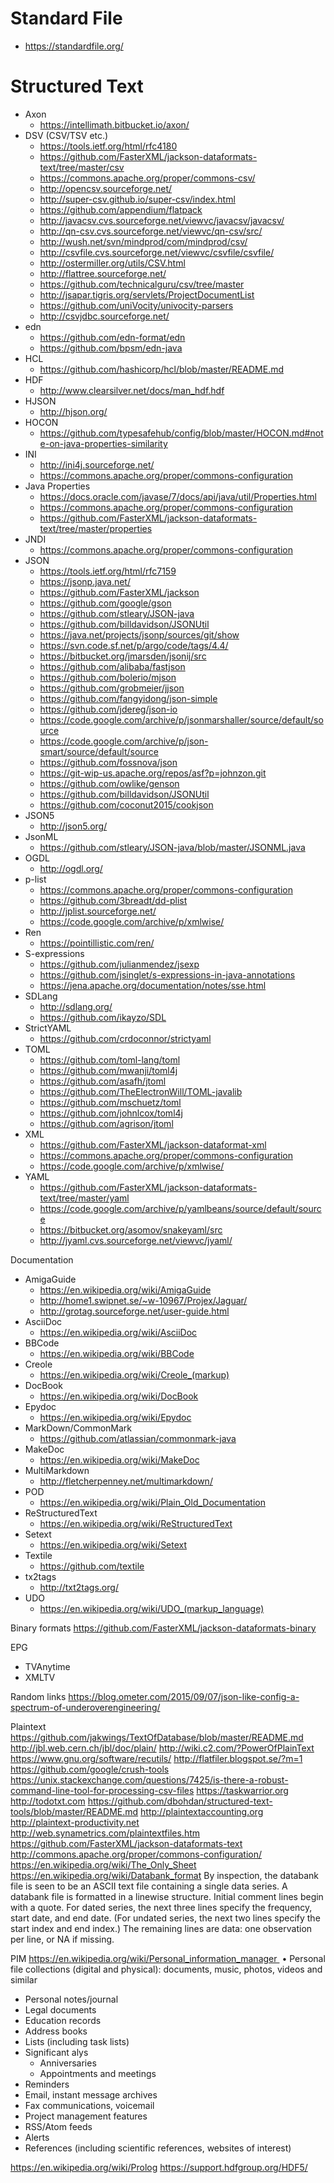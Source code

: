 # Standard File
 * https://standardfile.org/
# Structured Text 
* Axon
  * https://intellimath.bitbucket.io/axon/
* DSV (CSV/TSV etc.)
  * https://tools.ietf.org/html/rfc4180
  * https://github.com/FasterXML/jackson-dataformats-text/tree/master/csv
  * https://commons.apache.org/proper/commons-csv/
  * http://opencsv.sourceforge.net/
  * http://super-csv.github.io/super-csv/index.html
  * https://github.com/appendium/flatpack
  * http://javacsv.cvs.sourceforge.net/viewvc/javacsv/javacsv/
  * http://qn-csv.cvs.sourceforge.net/viewvc/qn-csv/src/
  * http://wush.net/svn/mindprod/com/mindprod/csv/
  * http://csvfile.cvs.sourceforge.net/viewvc/csvfile/csvfile/
  * http://ostermiller.org/utils/CSV.html
  * http://flattree.sourceforge.net/
  * https://github.com/technicalguru/csv/tree/master
  * http://jsapar.tigris.org/servlets/ProjectDocumentList
  * https://github.com/uniVocity/univocity-parsers
  * http://csvjdbc.sourceforge.net/
* edn
  * https://github.com/edn-format/edn
  * https://github.com/bpsm/edn-java
* HCL
  * https://github.com/hashicorp/hcl/blob/master/README.md
* HDF
  * http://www.clearsilver.net/docs/man_hdf.hdf
* HJSON
  * http://hjson.org/
* HOCON
  * https://github.com/typesafehub/config/blob/master/HOCON.md#note-on-java-properties-similarity
* INI
  * http://ini4j.sourceforge.net/
  * https://commons.apache.org/proper/commons-configuration
* Java Properties
  * https://docs.oracle.com/javase/7/docs/api/java/util/Properties.html
  * https://commons.apache.org/proper/commons-configuration
  * https://github.com/FasterXML/jackson-dataformats-text/tree/master/properties
* JNDI
  * https://commons.apache.org/proper/commons-configuration
* JSON 
  * https://tools.ietf.org/html/rfc7159
  * https://jsonp.java.net/
  * https://github.com/FasterXML/jackson
  * https://github.com/google/gson
  * https://github.com/stleary/JSON-java
  * https://github.com/billdavidson/JSONUtil
  * https://java.net/projects/jsonp/sources/git/show
  * https://svn.code.sf.net/p/argo/code/tags/4.4/
  * https://bitbucket.org/jmarsden/jsonij/src
  * https://github.com/alibaba/fastjson
  * https://github.com/bolerio/mjson
  * https://github.com/grobmeier/jjson
  * https://github.com/fangyidong/json-simple
  * https://github.com/jdereg/json-io
  * https://code.google.com/archive/p/jsonmarshaller/source/default/source
  * https://code.google.com/archive/p/json-smart/source/default/source
  * https://github.com/fossnova/json
  * https://git-wip-us.apache.org/repos/asf?p=johnzon.git
  * https://github.com/owlike/genson
  * https://github.com/billdavidson/JSONUtil
  * https://github.com/coconut2015/cookjson
* JSON5
  * http://json5.org/
* JsonML
  * https://github.com/stleary/JSON-java/blob/master/JSONML.java
* OGDL
  * http://ogdl.org/
* p-list
  * https://commons.apache.org/proper/commons-configuration
  * https://github.com/3breadt/dd-plist
  * http://jplist.sourceforge.net/
  * https://code.google.com/archive/p/xmlwise/
* Ren
  * https://pointillistic.com/ren/
* S-expressions
  * https://github.com/julianmendez/jsexp
  * https://github.com/jsinglet/s-expressions-in-java-annotations
  * https://jena.apache.org/documentation/notes/sse.html
* SDLang
  * http://sdlang.org/
  * https://github.com/ikayzo/SDL
* StrictYAML
  * https://github.com/crdoconnor/strictyaml
* TOML
  * https://github.com/toml-lang/toml
  * https://github.com/mwanji/toml4j
  * https://github.com/asafh/jtoml
  * https://github.com/TheElectronWill/TOML-javalib
  * https://github.com/mschuetz/toml
  * https://github.com/johnlcox/toml4j
  * https://github.com/agrison/jtoml
* XML 
  * https://github.com/FasterXML/jackson-dataformat-xml
  * https://commons.apache.org/proper/commons-configuration
  * https://code.google.com/archive/p/xmlwise/
* YAML 
  * https://github.com/FasterXML/jackson-dataformats-text/tree/master/yaml
  * https://code.google.com/archive/p/yamlbeans/source/default/source
  * https://bitbucket.org/asomov/snakeyaml/src
  * http://jyaml.cvs.sourceforge.net/viewvc/jyaml/
  
Documentation
* AmigaGuide
  * https://en.wikipedia.org/wiki/AmigaGuide
  * http://home1.swipnet.se/~w-10967/Projex/Jaguar/
  * http://grotag.sourceforge.net/user-guide.html
* AsciiDoc
  * https://en.wikipedia.org/wiki/AsciiDoc
* BBCode
  * https://en.wikipedia.org/wiki/BBCode
* Creole
  * https://en.wikipedia.org/wiki/Creole_(markup)
* DocBook
  * https://en.wikipedia.org/wiki/DocBook
* Epydoc
  * https://en.wikipedia.org/wiki/Epydoc
* MarkDown/CommonMark
  * https://github.com/atlassian/commonmark-java
* MakeDoc
  * https://en.wikipedia.org/wiki/MakeDoc
* MultiMarkdown
  * http://fletcherpenney.net/multimarkdown/
* POD
  * https://en.wikipedia.org/wiki/Plain_Old_Documentation
* ReStructuredText
  * https://en.wikipedia.org/wiki/ReStructuredText
* Setext    
  * https://en.wikipedia.org/wiki/Setext
* Textile
  * https://github.com/textile
* tx2tags
  * http://txt2tags.org/
* UDO
  * https://en.wikipedia.org/wiki/UDO_(markup_language)
  
Binary formats
	https://github.com/FasterXML/jackson-dataformats-binary

EPG
  * TVAnytime
  * XMLTV
  
Random links
https://blog.ometer.com/2015/09/07/json-like-config-a-spectrum-of-underoverengineering/

Plaintext
https://github.com/jakwings/TextOfDatabase/blob/master/README.md
http://jbl.web.cern.ch/jbl/doc/plain/
http://wiki.c2.com/?PowerOfPlainText
https://www.gnu.org/software/recutils/
http://flatfiler.blogspot.se/?m=1
https://github.com/google/crush-tools
https://unix.stackexchange.com/questions/7425/is-there-a-robust-command-line-tool-for-processing-csv-files
https://taskwarrior.org
http://todotxt.com
https://github.com/dbohdan/structured-text-tools/blob/master/README.md
http://plaintextaccounting.org
http://plaintext-productivity.net
http://web.synametrics.com/plaintextfiles.htm
https://github.com/FasterXML/jackson-dataformats-text
http://commons.apache.org/proper/commons-configuration/
https://en.wikipedia.org/wiki/The_Only_Sheet
https://en.wikipedia.org/wiki/Databank_format
By inspection, the databank file is seen to be an ASCII text file containing a single data series. A databank file is formatted in a linewise structure. Initial comment lines begin with a quote. For dated series, the next three lines specify the frequency, start date, and end date. (For undated series, the next two lines specify the start index and end index.) The remaining lines are data: one observation per line, or NA if missing.


PIM
https://en.wikipedia.org/wiki/Personal_information_manager 	•	Personal file collections (digital and physical): documents, music, photos, videos and similar
* Personal notes/journal
* Legal documents
* Education records
* Address books
* Lists (including task lists)
* Significant alys
    * Anniversaries
    * Appointments and meetings
* Reminders
* Email, instant message archives
* Fax communications, voicemail
* Project management features
* RSS/Atom feeds
* Alerts
* References (including scientific references, websites of interest)

https://en.wikipedia.org/wiki/Prolog
https://support.hdfgroup.org/HDF5/
